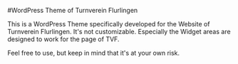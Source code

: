 #WordPress Theme of Turnverein Flurlingen

This is a WordPress Theme specifically developed for the Website of Turnverein Flurlingen. It's not customizable. Especially the Widget areas are designed to work for the page of TVF.

Feel free to use, but keep in mind that it's at your own risk.
